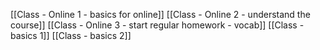 [[Class - Online 1 - basics for online]]
[[Class - Online 2 - understand the course]]
[[Class - Online 3 - start regular homework - vocab]]
[[Class - basics 1]]
[[Class - basics 2]]
